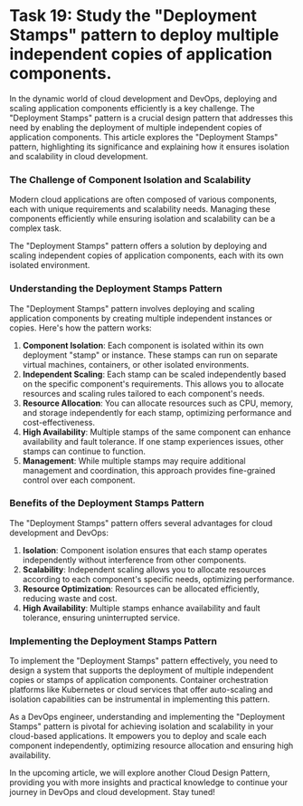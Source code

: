 # Task 19: Study the "Deployment Stamps" pattern to deploy multiple independent copies of application components.

In the dynamic world of cloud development and DevOps, deploying and scaling application components efficiently is a key challenge. The "Deployment Stamps" pattern is a crucial design pattern that addresses this need by enabling the deployment of multiple independent copies of application components. This article explores the "Deployment Stamps" pattern, highlighting its significance and explaining how it ensures isolation and scalability in cloud development.

### **The Challenge of Component Isolation and Scalability**

Modern cloud applications are often composed of various components, each with unique requirements and scalability needs. Managing these components efficiently while ensuring isolation and scalability can be a complex task.

The "Deployment Stamps" pattern offers a solution by deploying and scaling independent copies of application components, each with its own isolated environment.

### **Understanding the Deployment Stamps Pattern**

The "Deployment Stamps" pattern involves deploying and scaling application components by creating multiple independent instances or copies. Here's how the pattern works:

1. **Component Isolation**: Each component is isolated within its own deployment "stamp" or instance. These stamps can run on separate virtual machines, containers, or other isolated environments.
2. **Independent Scaling**: Each stamp can be scaled independently based on the specific component's requirements. This allows you to allocate resources and scaling rules tailored to each component's needs.
3. **Resource Allocation**: You can allocate resources such as CPU, memory, and storage independently for each stamp, optimizing performance and cost-effectiveness.
4. **High Availability**: Multiple stamps of the same component can enhance availability and fault tolerance. If one stamp experiences issues, other stamps can continue to function.
5. **Management**: While multiple stamps may require additional management and coordination, this approach provides fine-grained control over each component.

### **Benefits of the Deployment Stamps Pattern**

The "Deployment Stamps" pattern offers several advantages for cloud development and DevOps:

1. **Isolation**: Component isolation ensures that each stamp operates independently without interference from other components.
2. **Scalability**: Independent scaling allows you to allocate resources according to each component's specific needs, optimizing performance.
3. **Resource Optimization**: Resources can be allocated efficiently, reducing waste and cost.
4. **High Availability**: Multiple stamps enhance availability and fault tolerance, ensuring uninterrupted service.

### **Implementing the Deployment Stamps Pattern**

To implement the "Deployment Stamps" pattern effectively, you need to design a system that supports the deployment of multiple independent copies or stamps of application components. Container orchestration platforms like Kubernetes or cloud services that offer auto-scaling and isolation capabilities can be instrumental in implementing this pattern.

As a DevOps engineer, understanding and implementing the "Deployment Stamps" pattern is pivotal for achieving isolation and scalability in your cloud-based applications. It empowers you to deploy and scale each component independently, optimizing resource allocation and ensuring high availability.

In the upcoming article, we will explore another Cloud Design Pattern, providing you with more insights and practical knowledge to continue your journey in DevOps and cloud development. Stay tuned!